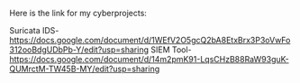 Here is the link for my cyberprojects:

Suricata IDS- https://docs.google.com/document/d/1WEfV2O5gcQ2bA8EtxBrx3P3oVwFo312ooBdgUDbPb-Y/edit?usp=sharing
SIEM Tool- https://docs.google.com/document/d/14m2pmK91-LqsCHzB88RaW93guK-QUMrctM-TW45B-MY/edit?usp=sharing
